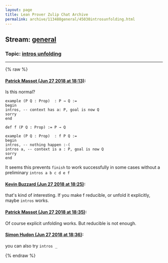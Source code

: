 ```yaml
---
layout: page
title: Lean Prover Zulip Chat Archive 
permalink: archive/113488general/45030introsunfolding.html
---
```


## Stream: [general](index.html)
### Topic: [intros unfolding](45030introsunfolding.html)

---


{% raw %}
#### [ Patrick Massot (Jun 27 2018 at 18:13)](https://leanprover.zulipchat.com/#narrow/stream/113488-general/topic/intros%20unfolding/near/128723966):
Is this normal?
```lean
example (P Q : Prop)  : P → Q :=
begin
intros, -- context has a: P, goal is now Q
sorry
end

def f (P Q : Prop) := P → Q

example (P Q : Prop)  : f P Q :=
begin
intros, -- nothing happen :-(
intros a, -- context is a : P, goal is now Q
sorry
end
```
It seems this prevents `finish` to work successfully in some cases without a preliminary `intros a b c d e f`

#### [ Kevin Buzzard (Jun 27 2018 at 18:25)](https://leanprover.zulipchat.com/#narrow/stream/113488-general/topic/intros%20unfolding/near/128724587):
that's kind of interesting. If you make f reducible, or unfold it explicitly, maybe `intros` works.

#### [ Patrick Massot (Jun 27 2018 at 18:35)](https://leanprover.zulipchat.com/#narrow/stream/113488-general/topic/intros%20unfolding/near/128725099):
Of course explicit unfolding works. But reducible is not enough.

#### [ Simon Hudon (Jun 27 2018 at 18:36)](https://leanprover.zulipchat.com/#narrow/stream/113488-general/topic/intros%20unfolding/near/128725144):
you can also try `intros _`


{% endraw %}
